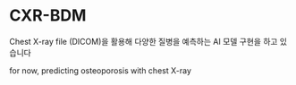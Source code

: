 # CXR-BDM

Chest X-ray file (DICOM)을 활용해 다양한 질병을 예측하는 AI 모델 구현을 하고 있습니다 

for now, predicting osteoporosis with chest X-ray
